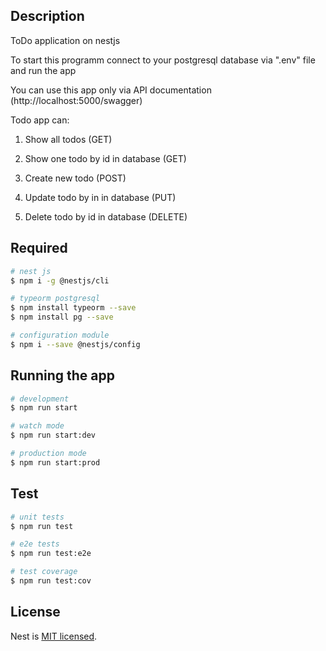 ## Description

ToDo application on nestjs

To start this programm connect to your postgresql database via ".env" file and run the app

You can use this app only via API documentation (http://localhost:5000/swagger)

Todo app can:

1. Show all todos (GET)

2. Show one todo by id in database (GET)

3. Create new todo (POST)

4. Update todo by in in database (PUT)

5. Delete todo by id in database (DELETE)


## Required

```bash
# nest js
$ npm i -g @nestjs/cli

# typeorm postgresql
$ npm install typeorm --save
$ npm install pg --save

# configuration module
$ npm i --save @nestjs/config
```

## Running the app

```bash
# development
$ npm run start

# watch mode
$ npm run start:dev

# production mode
$ npm run start:prod
```

## Test

```bash
# unit tests
$ npm run test

# e2e tests
$ npm run test:e2e

# test coverage
$ npm run test:cov
```

## License

Nest is [MIT licensed](LICENSE).
